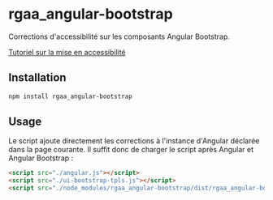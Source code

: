 # rgaa_angular-bootstrap

Corrections d'accessibilité sur les composants Angular Bootstrap.

[Tutoriel sur la mise en accessibilité](https://disic.github.io/rgaa_bibliotheques_javascript/tutoriels/angular-ui.html)

## Installation

```sh
npm install rgaa_angular-bootstrap
```

## Usage

Le script ajoute directement les corrections à l'instance d'Angular déclarée dans la page courante. Il suffit donc de charger le script après Angular et Angular Bootstrap :

```html
<script src="./angular.js"></script>
<script src="./ui-bootstrap-tpls.js"></script>
<script src="./node_modules/rgaa_angular-bootstrap/dist/rgaa_angular-bootstrap.js"></script>
```
